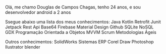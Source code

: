 Olá, me chamo Douglas de Campos Chagas, tenho 24 anos, e sou desenvolvedor android a 2 anos

Ssegue abaixo uma lista dos meus conhecimentos:
Java
Kotlin
Retrofit
Junit
Jetpack
Rest
Api
Base64
Firebase
Material Design
Github
SQLite
NoSQL
GDX
Programação Orientada a Objetos
MVVM
Scrum
Metodologias Ágeis

Outros conhecimentos:
SolidWorks
Sistemas ERP
Corel Draw
Photoshop
Ilustrator
blender
